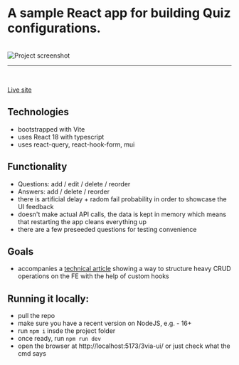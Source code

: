 # A sample React app for building Quiz configurations.

<br />

<img src="https://i.imgur.com/63lrcDr.png" alt="Project screenshot" />

---

<br />

[Live site](https://zdravkokirilov.github.io/3via-ui/)


## Technologies

- bootstrapped with Vite
- uses React 18 with typescript
- uses react-query, react-hook-form, mui

## Functionality

- Questions: add / edit / delete / reorder
- Answers: add / delete / reorder
- there is artificial delay + radom fail probability in order to showcase the UI feedback
- doesn't make actual API calls, the data is kept in memory which means that restarting the app cleans everything up
- there are a few preseeded questions for testing convenience

## Goals

- accompanies a [technical article](https://dev.to/zdravkokirilov/the-hook-of-all-trades-or-how-i-simplify-big-react-components-bod) showing a way to structure heavy CRUD operations on the FE with the help of custom hooks

## Running it locally:

- pull the repo
- make sure you have a recent version on NodeJS, e.g. - 16+
- run ```npm i``` insde the project folder
- once ready, run ```npm run dev```
- open the browser at http://localhost:5173/3via-ui/ or just check what the cmd says



